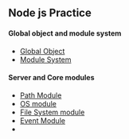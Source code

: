 <h2>Node js Practice </h1>

<h4>Global object and module system</h4>
<ul>
    <li><a href='https://github.com/fahimahammed/node-practice/blob/main/index.js'>Global Object</a></li>
    <li><a href='https://github.com/fahimahammed/node-practice/blob/main/people.js'>Module System</a></li>
</ul>

<h4>Server and Core modules</h4>
<ul>
    <li><a href='https://github.com/fahimahammed/node-practice/blob/main/Lesson-5/path.js'> Path Module</a></li>
    <li><a href='https://github.com/fahimahammed/node-practice/blob/main/Lesson-5/os.js'>OS module</a></li>
    <li><a href='https://github.com/fahimahammed/node-practice/blob/main/Lesson-5/fs.js'>File System module</a></li>
    <li><a href='https://github.com/fahimahammed/node-practice/blob/main/Lesson-5/event.js'>Event Module</a></li>
    <li><a href='https://github.com/fahimahammed/node-practice/blob/main/Lesson-5/'></a></li>
</ul>